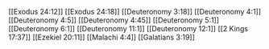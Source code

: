 [[Exodus 24:12]]
[[Exodus 24:18]]
[[Deuteronomy 3:18]]
[[Deuteronomy 4:1]]
[[Deuteronomy 4:5]]
[[Deuteronomy 4:45]]
[[Deuteronomy 5:1]]
[[Deuteronomy 6:1]]
[[Deuteronomy 11:1]]
[[Deuteronomy 12:1]]
[[2 Kings 17:37]]
[[Ezekiel 20:11]]
[[Malachi 4:4]]
[[Galatians 3:19]]
